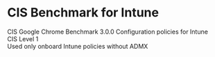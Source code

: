 # CIS Benchmark for Intune

CIS Google Chrome Benchmark 3.0.0 Configuration policies for Intune<br>
CIS Level 1<br>
Used only onboard Intune policies without ADMX

